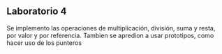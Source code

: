 ## Laboratorio 4

Se implemento las operaciones de multiplicación, división, suma y resta, por valor y por referencia.
Tambien se apredion a usar prototipos, como hacer uso de los punteros 



